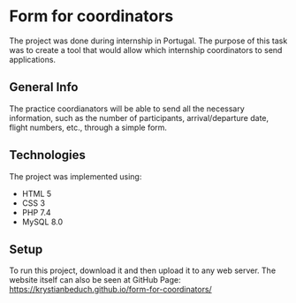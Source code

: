 # Form for coordinators
The project was done during internship in Portugal. The purpose of this task was to create a tool that would allow which internship coordinators to send applications.

## General Info
The practice coordianators will be able to send all the necessary information, such as the number of participants, arrival/departure date, flight numbers, etc., through a simple form.

## Technologies
The project was implemented using:
* HTML 5
* CSS 3
* PHP 7.4
* MySQL 8.0

## Setup
To run this project, download it and then upload it to any web server. The website itself can also be seen at GitHub Page: https://krystianbeduch.github.io/form-for-coordinators/
